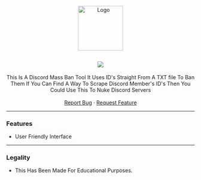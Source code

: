 <br/>
<div align="center">
  <a href="https://github.com/Paradisx/Discord-Mass-Ban">
    <img src="https://cdn.discordapp.com/attachments/925515633691594817/927489796887167036/emojipng.com-441239.png" alt="Logo" width="120" height="120">
  </a>

  <h2 align="center">
    <img src="https://readme-typing-svg.herokuapp.com?color=%23F7F7F7&center=true&vCenter=true&lines=Discord+Mass+Ban;Don't+Forget+To+Leave+A+Star"/>
  </h2>

  <p align="center">
    This Is A Discord Mass Ban Tool It Uses ID's Straight From A TXT file To Ban Them If You Can
    Find A Way To Scrape Discord Member's ID's Then You Could Use This To Nuke Discord Servers
    <br />
    <br />
    <a href="https://github.com/Paradisx/Discord-Mass-Ban/issues">Report Bug</a>
    ·
    <a href="https://github.com/Paradisx/Discord-Mass-Ban/issues">Request Feature</a>
  </p>
</div>

---------------------------------------

### Features
* User Friendly Interface

---------------------------------------

### Legality
* This Has Been Made For Educational Purposes.
